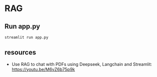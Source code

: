 # RAG

## Run app.py
```bash
streamlit run app.py
```

## resources
- Use RAG to chat with PDFs using Deepseek, Langchain and Streamlit: https://youtu.be/M6vZ6b75p9k